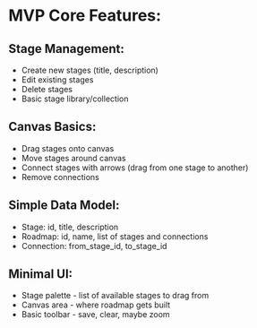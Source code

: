 # MVP Core Features:


## Stage Management:

 - Create new stages (title, description)
 - Edit existing stages
 - Delete stages
 - Basic stage library/collection

## Canvas Basics:

 - Drag stages onto canvas
 - Move stages around canvas
 - Connect stages with arrows (drag from one stage to another)
 - Remove connections

## Simple Data Model:

   - Stage: id, title, description
   - Roadmap: id, name, list of stages and connections
   - Connection: from_stage_id, to_stage_id

## Minimal UI:

 - Stage palette - list of available stages to drag from
 - Canvas area - where roadmap gets built
 - Basic toolbar - save, clear, maybe zoom